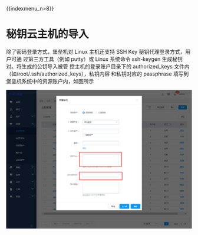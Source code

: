 {{indexmenu_n>8}}

# 秘钥云主机的导入

除了密码登录方式，堡垒机对 Linux 主机还支持 SSH Key 秘钥代理登录方式，用户可通 过第三方工具（例如 putty）或 Linux
系统命令 ssh-keygen 生成秘钥对。将生成的公钥导入被管 控主机的登录账户目录下的 authorized\_keys
文件内（如/root/.ssh/authorized\_keys），私钥内容 和私钥对应的 passphrase
填写到堡垒机系统中的资源账户内，如图所示

![](/images/faq_super/秘钥填写.png)
